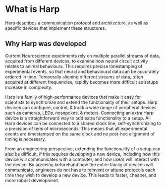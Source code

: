 # What is Harp

Harp describes a communication protocol and architecture, as well as specific devices that implement these structures.

## Why Harp was developed

Current Neuroscience experiments rely on multiple parallel streams of data, acquired from different devices, to examine how neural circuit activity relates to animal behaviours. This requires precise timestamping of experimental events, so that neural and behavioural data can be accurately ordered in time. Temporally aligning different streams of data, often acquired at different frequencies, rapidly becomes more difficult as setups increase in complexity.

Harp is a family of high-performance devices that make it easy for scientists to synchronize and extend the functionality of their setups. Harp devices can configure, control, & track a wide range of peripheral devices such as cameras, LEDs, nosepokes, & motors. Connecting an extra Harp device is a straightforward way to add extra functionality to a setup. All Harp devices can be connected to a shared clock line, self-synchronizing to a precision of tens of microseconds. This means that all experimental events are timestamped on the same clock and no post-hoc alignment of timing is necessary.

From an engineering perspective, extending the functionality of a setup can also be difficult, if this requires developing a new device, including how this device will communicates with a computer, and how users will interact with the device. By agreeing beforehand how the entire family of devices will communicate, engineers do not have to reinvent or attune protocols each time they wish to develop a new device. This leads to faster, cheaper, and more robust development.
